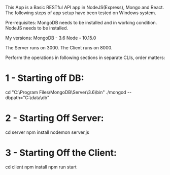 This App is a Basic RESTful API app in NodeJS(Express), Mongo and React.
The following steps of app setup have been tested on Windows system.

Pre-requisites:
MongoDB needs to be installed and in working condition.
NodeJS needs to be installed.

My versions:
MongoDB - 3.6
Node - 10.15.0

The Server runs on 3000.
The Client runs on 8000.

Perform the operations in following sections in separate CLIs, order matters:

# 1 - Starting off DB:
cd "C:\Program Files\MongoDB\Server\3.6\bin\"
./mongod --dbpath="C:\data\db"

# 2 - Starting Off Server:
cd server
npm install
nodemon server.js

# 3 - Starting Off the Client:
cd client
npm install
npm run start
